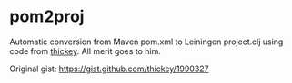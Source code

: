 pom2proj
========

Automatic conversion from Maven pom.xml to Leiningen project.clj using code from [thickey](https://github.com/thickey). All merit goes to him.

Original gist: https://gist.github.com/thickey/1990327

